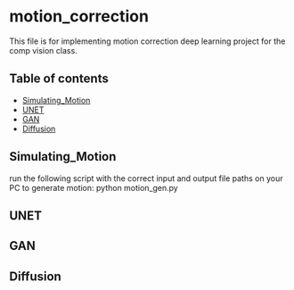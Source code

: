 # motion_correction
This file is for implementing motion correction deep learning project for the comp vision class.
## Table of contents
* [Simulating_Motion](#Simulating_Motion)
* [UNET](#UNET)
* [GAN](#GAN)
* [Diffusion](#GAN)
## Simulating_Motion
run the following script with the correct input and output file paths on your PC to generate motion: python motion_gen.py


## UNET

## GAN

## Diffusion
